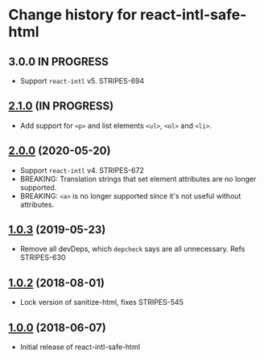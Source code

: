 # Change history for react-intl-safe-html

## 3.0.0 IN PROGRESS

* Support `react-intl` v5. STRIPES-694

## [2.1.0](https://github.com/folio-org/react-intl-safe-html/tree/v2.1.0) (IN PROGRESS)

* Add support for `<p>` and list elements `<ul>`, `<ol>` and `<li>`.

## [2.0.0](https://github.com/folio-org/react-intl-safe-html/tree/v2.0.0) (2020-05-20)

* Support `react-intl` v4. STRIPES-672
* BREAKING: Translation strings that set element attributes are no longer supported.
* BREAKING: `<a>` is no longer supported since it's not useful without attributes.

## [1.0.3](https://github.com/folio-org/react-intl-safe-html/tree/v1.0.3) (2019-05-23)
* Remove all devDeps, which `depcheck` says are all unnecessary. Refs STRIPES-630

## [1.0.2](https://github.com/folio-org/react-intl-safe-html/tree/v1.0.2) (2018-08-01)
* Lock version of sanitize-html, fixes STRIPES-545

## [1.0.0](https://github.com/folio-org/react-intl-safe-html/tree/v1.0.0) (2018-06-07)

* Initial release of react-intl-safe-html
